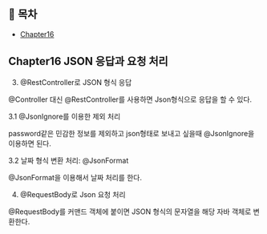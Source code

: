 ## 📝 목차
- [Chapter16](#Chapter16)

## Chapter16 JSON 응답과 요청 처리

3. @RestController로 JSON 형식 응답

@Controller 대신 @RestController를 사용하면 Json형식으로 응답을 할 수 있다.

3.1 @JsonIgnore를 이용한 제외 처리

password같은 민감한 정보를 제외하고 json형태로 보내고 싶을때 @JsonIgnore을 이용하면 된다.

3.2 날짜 형식 변환 처리: @JsonFormat

@JsonFormat을 이용해서 날짜 처리를 한다.

4. @RequestBody로 Json 요청 처리

@RequestBody를 커맨드 객체에 붙이면 JSON 형식의 문자열을 해당 자바 객체로 변환한다.